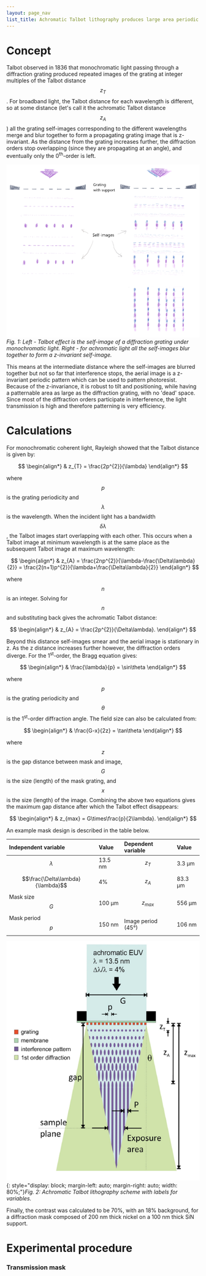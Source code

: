 ```yaml
---
layout: page_nav
list_title: Achromatic Talbot lithography produces large area periodic patterns
---
```


# Concept

Talbot observed in 1836 that monochromatic light passing through a diffraction grating produced repeated images of the grating at integer multiples of the Talbot distance $$z_{T}$$. For broadband light, the Talbot distance for each wavelength is different, so at some distance (let's call it the achromatic Talbot distance $$z_{A}$$) all the grating self-images corresponding to the different wavelengths merge and blur together to form a propagating grating image that is z-invariant. As the distance from the grating increases further, the diffraction orders stop overlapping (since they are propagating at an angle), and eventually only the 0<sup>th</sup>-order is left.

![Talbot1](Talbot1.png)*Fig. 1: Left - Talbot effect is the self-image of a diffraction grating under monochromatic light. Right - for achromatic light all the self-images blur together to form a z-invariant self-image.*

This means at the intermediate distance where the self-images are blurred together but not so far that interference stops, the aerial image is a z-invariant periodic pattern which can be used to pattern photoresist. Because of the z-invariance, it is robust to tilt and positioning, while having a patternable area as large as the diffraction grating, with no 'dead' space. Since most of the diffraction orders participate in interference, the light transmission is high and therefore patterning is very efficiency.

# Calculations

For monochromatic coherent light, Rayleigh showed that the Talbot distance is given by:

$$
\begin{align*}
  & z_{T} = \frac{2p^{2}}{\lambda}
\end{align*}
$$

where $$p$$ is the grating periodicity and $$\lambda$$ is the wavelength. When the incident light has a bandwidth $$\delta\lambda$$, the Talbot images start overlapping with each other. This occurs when a Talbot image at minimum wavelength is at the same place as the subsequent Talbot image at maximum wavelength:

$$
\begin{align*}
  & z_{A} = \frac{2np^{2}}{\lambda-\frac{\Delta\lambda}{2}} = \frac{2(n+1)p^{2}}{\lambda+\frac{\Delta\lambda}{2}}
\end{align*}
$$

where $$n$$ is an integer. Solving for $$n$$ and substituting back gives the achromatic Talbot distance:

$$
\begin{align*}
  & z_{A} = \frac{2p^{2}}{\Delta\lambda}.
\end{align*}
$$

Beyond this distance self-images smear and the aerial image is stationary in z. As the z distance increases further however, the diffraction orders diverge. For the 1<sup>st</sup>-order, the Bragg equation gives:

$$
\begin{align*}
  & \frac{\lambda}{p} = \sin\theta
\end{align*}
$$

where $$p$$ is the grating periodicity and $$\theta$$ is the 1<sup>st</sup>-order diffraction angle. The field size can also be calculated from:

$$
\begin{align*}
  & \frac{G-x}{2z} = \tan\theta
\end{align*}
$$

where $$z$$ is the gap distance between mask and image, $$G$$ is the size (length) of the mask grating, and $$x$$ is the size (length) of the image. Combining the above two equations gives the maximum gap distance after which the Talbot effect disappears:

$$
\begin{align*}
  & z_{max} = G\times\frac{p}{2\lambda}.
\end{align*}
$$

An example mask design is described in the table below.

| Independent variable | Value   | Dependent variable | Value |
|:---------------------|:--------|:-------------------|:------|
| $$\lambda$$ | 13.5 nm | $$z_{T}$$ | 3.3 μm |
| $$\frac{\Delta\lambda}{\lambda}$$ | 4% | $$z_{A}$$ | 83.3 μm |
| Mask size $$G$$ | 100 μm | $$z_{max}$$ | 556 μm |
| Mask period $$p$$ | 150 nm | Image period (45°) | 106 nm |

![Talbot2](Talbot2.png){: style="display: block; margin-left: auto; margin-right: auto; width: 80%;"}*Fig. 2: Achromatic Talbot lithography scheme with labels for variables.*

Finally, the contrast was calculated to be 70%, with an 18% background, for a diffraction mask composed of 200 nm thick nickel on a 100 nm thick SiN support.

# Experimental procedure

### Transmission mask
